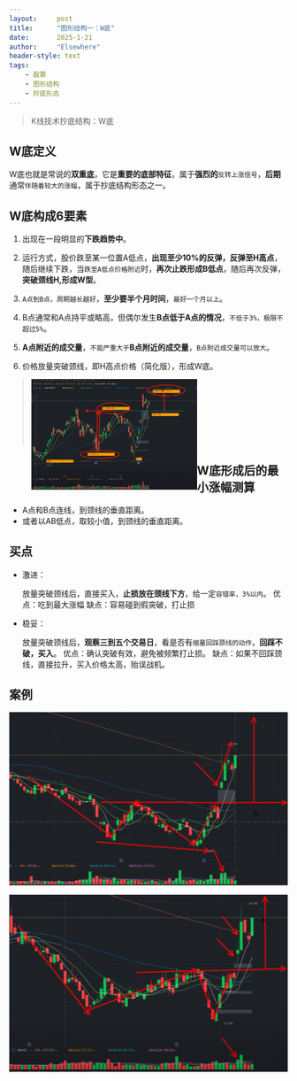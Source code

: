 ```yaml
---
layout: 	post
title: 		"图形结构一：W底"
date:       2025-1-21
author: 	"Elsewhere"
header-style: text
tags:
    - 股票
    - 图形结构
    - 抄底形态
---
```


> K线技术抄底结构：W底



## W底定义

W底也就是常说的**双重底**，它是**重要的底部特征**，属于**强烈的**`反转上涨信号`，**后期**通常`伴随着较大的涨幅`，属于抄底结构形态之一。



## W底构成6要素

1. 出现在一段明显的**下跌趋势中**。

2. 运行方式，股价跌至某一位置A低点，**出现至少10%的反弹，反弹至H高点**，随后继续下跌，当`跌至A低点价格附近`时，**再次止跌形成B低点**，随后再次反弹，**突破颈线H,形成W型**。

3. `A点到B点，周期越长越好`，**至少要半个月时间**，`最好一个月以上`。

4. B点通常和A点持平或略高，但偶尔发生**B点低于A点的情况**，`不低于3%，极限不超过5%`。

5. **A点附近的成交量**，`不能严重大于`**B点附近的成交量**，`B点附近成交量可以放大`。

6. 价格放量突破颈线，即H高点价格（简化版），形成W底。

> <img src="/img/2025/01-21-18/3.jpg" width = "300" height = "200"  align=left />
>
> <br><br><br><br><br><br><br>





## W底形成后的最小涨幅测算
- A点和B点连线，到颈线的垂直距离。
- 或者以AB低点，取较小值，到颈线的垂直距离。

## 买点
- 激进： 

  放量突破颈线后，直接买入，**止损放在颈线下方**，给一定`容错率，3%以内`。
  优点：吃到最大涨幅
  缺点：容易碰到假突破，打止损

- 稳妥：

  放量突破颈线后，**观察三到五个交易日**，看是否有`缩量回踩颈线的动作`，**回踩不破，买入**。
  优点：确认突破有效，避免被频繁打止损。
  缺点：如果不回踩颈线，直接拉升，买入价格太高，贻误战机。





## 案例

![img](/img/2025/01-21-18/6.jpg)

![img](/img/2025/01-21-18/7.jpg)
